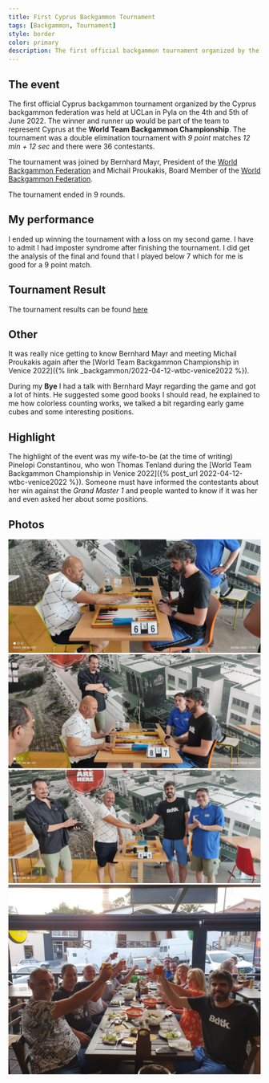 ```yaml
---
title: First Cyprus Backgammon Tournament
tags: [Backgammon, Tournament]
style: border
color: primary
description: The first official backgammon tournament organized by the Cyprus backgammon federation
---
```


## The event

The first official Cyprus backgammon tournament organized by the Cyprus backgammon federation was held at UCLan in Pyla on the 4th and 5th of June 2022. The winner and runner up would be part of the team to represent Cyprus at the **World Team Backgammon Championship**. The tournament was a double elimination tournament with *9 point* matches *12 min + 12 sec* and there were 36 contestants.

The tournament was joined by Bernhard Mayr, President of the [World Backgammon Federation](https://wbgf.info) and Michail Proukakis, Board Member of the [World Backgammon Federation](https://wbgf.info).

The tournament ended in 9 rounds.

## My performance

I ended up winning the tournament with a loss on my second game. I have to admit I had imposter syndrome after finishing the tournament. I did get the analysis of the final and found that I played below 7 which for me is good for a 9 point match.

## Tournament Result

The tournament results can be found [here](http://wmb-wrb-tour.bezma.net/?act=showgame&id=46&status=finish_game)

## Other

It was really nice getting to know Bernhard Mayr and meeting Michail Proukakis again after the [World Team Backgammon Championship in Venice 2022]({% link _backgammon/2022-04-12-wtbc-venice2022 %}).

During my **Bye** I had a talk with Bernhard Mayr regarding the game and got a lot of hints. He suggested some good books I should read, he explained to me how colorless counting works, we talked a bit regarding early game cubes and some interesting positions.

## Highlight

The highlight of the event was my wife-to-be (at the time of writing) Pinelopi Constantinou, who won Thomas Tenland during the [World Team Backgammon Championship in Venice 2022]({% post_url 2022-04-12-wtbc-venice2022 %}). Someone must have informed the contestants about her win against the *Grand Master 1* and people wanted to know if it was her and even asked her about some positions.

## Photos

![final1.jpeg](/assets/imgs/2022-06-16-first-cyprus-tournament/final1.jpeg)
![final2.jpeg](/assets/imgs/2022-06-16-first-cyprus-tournament/final2.jpeg)
![final3.jpeg](/assets/imgs/2022-06-16-first-cyprus-tournament/final3.jpeg)
![dinner1.jpeg](/assets/imgs/2022-06-16-first-cyprus-tournament/dinner1.jpeg)
